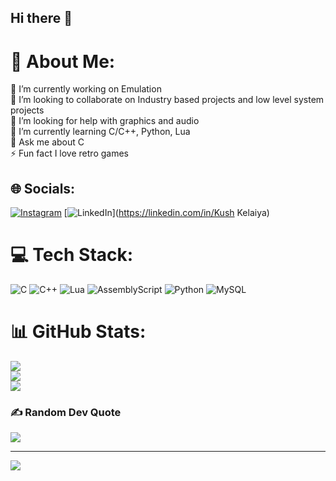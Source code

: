 ## Hi there 👋

# 💫 About Me:
🔭 I’m currently working on Emulation<br>👯 I’m looking to collaborate on Industry based projects and low level system projects<br>🤝 I’m looking for help with graphics and audio<br>🌱 I’m currently learning C/C++, Python, Lua<br>💬 Ask me about C<br>⚡ Fun fact I love retro games


## 🌐 Socials:
[![Instagram](https://img.shields.io/badge/Instagram-%23E4405F.svg?logo=Instagram&logoColor=white)](https://instagram.com/kushkelaiya) [![LinkedIn](https://img.shields.io/badge/LinkedIn-%230077B5.svg?logo=linkedin&logoColor=white)](https://linkedin.com/in/Kush Kelaiya) 

# 💻 Tech Stack:
![C](https://img.shields.io/badge/c-%2300599C.svg?style=for-the-badge&logo=c&logoColor=white) ![C++](https://img.shields.io/badge/c++-%2300599C.svg?style=for-the-badge&logo=c%2B%2B&logoColor=white) ![Lua](https://img.shields.io/badge/lua-%232C2D72.svg?style=for-the-badge&logo=lua&logoColor=white) ![AssemblyScript](https://img.shields.io/badge/assembly%20script-%23000000.svg?style=for-the-badge&logo=assemblyscript&logoColor=white) ![Python](https://img.shields.io/badge/python-3670A0?style=for-the-badge&logo=python&logoColor=ffdd54) ![MySQL](https://img.shields.io/badge/mysql-4479A1.svg?style=for-the-badge&logo=mysql&logoColor=white)
# 📊 GitHub Stats:
![](https://github-readme-stats.vercel.app/api?username=Kush-Kelaiya22&theme=dark&hide_border=false&include_all_commits=true&count_private=false)<br/>
![](https://github-readme-streak-stats.herokuapp.com/?user=Kush-Kelaiya22&theme=dark&hide_border=false)<br/>
![](https://github-readme-stats.vercel.app/api/top-langs/?username=Kush-Kelaiya22&theme=dark&hide_border=false&include_all_commits=true&count_private=false&layout=compact)

### ✍️ Random Dev Quote
![](https://quotes-github-readme.vercel.app/api?type=horizontal&theme=radical)

---
[![](https://visitcount.itsvg.in/api?id=Kush-Kelaiya22&icon=0&color=0)](https://visitcount.itsvg.in)

<!-- Proudly created with GPRM ( https://gprm.itsvg.in ) -->
